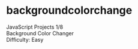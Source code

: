 # backgroundcolorchange
JavaScript Projects 1/8 <br>
Background Color Changer <br>
Difficulty: Easy
